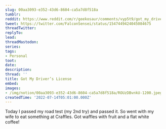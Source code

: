 ```yaml
---
slug: 00aa3093-e352-43d6-8604-ca5a7d8f518a
tumblr:
reddit: https://www.reddit.com/r/geekosaur/comments/vyp5t9/got_my_drivers_license/
tweet: https://twitter.com/FalconSensei/status/1547449424045084675
threadTwitter:
replyTo:
lead:
threadMastodon:
series:
tags:
- Personal
toot:
date:
description:
thread: ''
title: Got My Driver’s License
embed:
images:
- /img/notion/00aa3093-e352-43d6-8604-ca5a7d8f518a/ROUzDBvnkU-1200.jpeg
createdTime: '2022-07-14T05:01:00.000Z'
---
```


Today I passed my road test (my 2nd try) and passed it. So went with my wife to eat something at Craffles. Got waffles with fruit and a flat white coffee!
